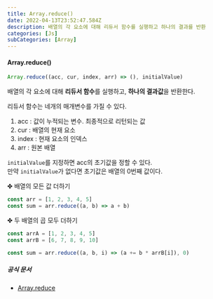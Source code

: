 ```yaml
---
title: Array.reduce()
date: 2022-04-13T23:52:47.584Z
description: 배열의 각 요소에 대해 리듀서 함수를 실행하고 하나의 결과를 반환
categories: [Js]
subCategories: [Array]
---
```


<h4 class="title">Array.reduce()</h4>

```jsx
Array.reduce((acc, cur, index, arr) => (), initialValue)
```

배열의 각 요소에 대해 **리듀서 함수**를 실행하고, **하나의 결과값**을 반환한다.

리듀서 함수는 네개의 매개변수를 가질 수 있다.

1. acc : 값이 누적되는 변수. 최종적으로 리턴되는 값
2. cur : 배열의 현재 요소
3. index : 현재 요소의 인덱스
4. arr : 원본 배열

`initialValue`를 지정하면 acc의 초기값을 정할 수 있다.
<br>
만약 `initialValue`가 없다면 초기값은 배열의 0번째 값이다.

<div class="tab bottom10">✤ 배열의 모든 값 더하기</div>

```jsx
const arr = [1, 2, 3, 4, 5]
const sum = arr.reduce((a, b) => a + b)
```

<div class="tab bottom10">✤ 두 배열의 곱 모두 더하기</div>

```jsx
const arrA = [1, 2, 3, 4, 5]
const arrB = [6, 7, 8, 9, 10]

const sum = arr.reduce((a, b, i) => (a += b * arrB[i]), 0)
```

<h5 class="title">공식 문서</h5>

- <a href="https://developer.mozilla.org/ko/docs/Web/JavaScript/Reference/Global_Objects/Array/Reduce" target="_blank">Array.reduce</a>
